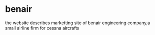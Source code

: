 # benair
the  website describes  marketting site of benair engineering company,a small airline  firm for cessna aircrafts
